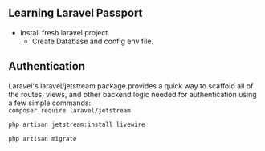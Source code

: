 ## Learning Laravel Passport

- Install fresh laravel project.
    - Create Database and config env file.
 
## Authentication
Laravel's laravel/jetstream package provides a quick way to scaffold all of the routes, views, and other backend logic needed for authentication using a few simple commands:  
```composer require laravel/jetstream```  

```php artisan jetstream:install livewire```

```php artisan migrate```
